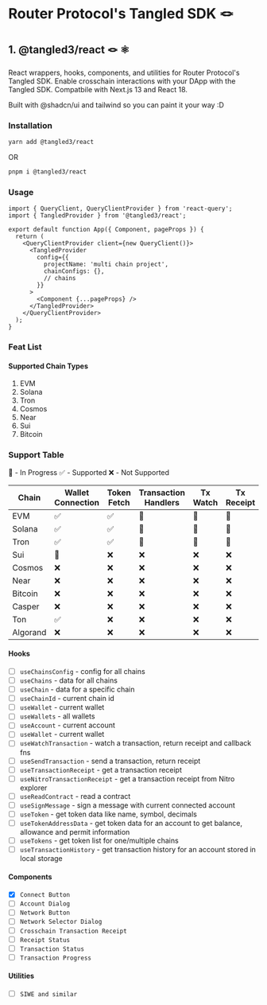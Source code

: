 # Router Protocol's Tangled SDK 🪢

## 1. @tangled3/react 🪢 ⚛️

React wrappers, hooks, components, and utilities for Router Protocol's Tangled SDK.
Enable crosschain interactions with your DApp with the Tangled SDK. Compatbile with Next.js 13 and React 18.

Built with @shadcn/ui and tailwind so you can paint it your way :D

### Installation

```sh
yarn add @tangled3/react
```

OR

```sh
pnpm i @tangled3/react
```

### Usage

```tsx
import { QueryClient, QueryClientProvider } from 'react-query';
import { TangledProvider } from '@tangled3/react';

export default function App({ Component, pageProps }) {
  return (
    <QueryClientProvider client={new QueryClient()}>
      <TangledProvider
        config={{
          projectName: 'multi chain project',
          chainConfigs: {},
          // chains
        }}
      >
        <Component {...pageProps} />
      </TangledProvider>
    </QueryClientProvider>
  );
}
```

### Feat List

#### Supported Chain Types

1. EVM
2. Solana
3. Tron
4. Cosmos
5. Near
6. Sui
7. Bitcoin

### Support Table

:small_orange_diamond: - In Progress
:white_check_mark: - Supported
:x: - Not Supported

| Chain    | Wallet Connection      | Token Fetch        | Transaction Handlers   | Tx Watch               | Tx Receipt             |
| -------- | ---------------------- | ------------------ | ---------------------- | ---------------------- | ---------------------- |
| EVM      | :white_check_mark:     | :white_check_mark: | :small_orange_diamond: | :small_orange_diamond: | :small_orange_diamond: |
| Solana   | :white_check_mark:     | :white_check_mark: | :small_orange_diamond: | :small_orange_diamond: | :small_orange_diamond: |
| Tron     | :white_check_mark:     | :white_check_mark: | :small_orange_diamond: | :small_orange_diamond: | :small_orange_diamond: |
| Sui      | :small_orange_diamond: | :x:                | :x:                    | :x:                    | :x:                    |
| Cosmos   | :x:                    | :x:                | :x:                    | :x:                    | :x:                    |
| Near     | :x:                    | :x:                | :x:                    | :x:                    | :x:                    |
| Bitcoin  | :x:                    | :x:                | :x:                    | :x:                    | :x:                    |
| Casper   | :x:                    | :x:                | :x:                    | :x:                    | :x:                    |
| Ton      | :white_check_mark:     | :x:                | :x:                    | :x:                    | :x:                    |
| Algorand | :x:                    | :x:                | :x:                    | :x:                    | :x:                    |

#### Hooks

- [ ] `useChainsConfig` - config for all chains
- [ ] `useChains` - data for all chains
- [ ] `useChain` - data for a specific chain
- [ ] `useChainId` - current chain id
- [ ] `useWallet` - current wallet
- [ ] `useWallets` - all wallets
- [ ] `useAccount` - current account
- [ ] `useWallet` - current wallet
- [ ] `useWatchTransaction` - watch a transaction, return receipt and callback fns
- [ ] `useSendTransaction` - send a transaction, return receipt
- [ ] `useTransactionReceipt` - get a transaction receipt
- [ ] `useNitroTransactionReceipt` - get a transaction receipt from Nitro explorer
- [ ] `useReadContract` - read a contract
- [ ] `useSignMessage` - sign a message with current connected account
- [ ] `useToken` - get token data like name, symbol, decimals
- [ ] `useTokenAddressData` - get token data for an account to get balance, allowance and permit information
- [ ] `useTokens` - get token list for one/multiple chains
- [ ] `useTransactionHistory` - get transaction history for an account stored in local storage

#### Components

- [x] `Connect Button`
- [ ] `Account Dialog`
- [ ] `Network Button`
- [ ] `Network Selector Dialog`
- [ ] `Crosschain Transaction Receipt`
- [ ] `Receipt Status`
- [ ] `Transaction Status`
- [ ] `Transaction Progress`

#### Utilities

- [ ] `SIWE and similar`
